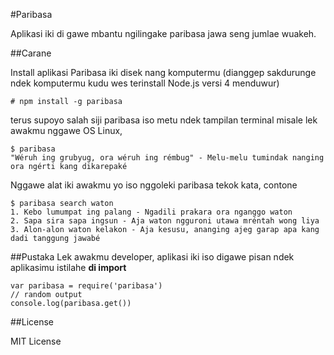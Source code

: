 #Paribasa

Aplikasi iki di gawe mbantu ngilingake paribasa jawa seng jumlae wuakeh.


##Carane

Install aplikasi Paribasa iki disek nang komputermu (dianggep sakdurunge ndek komputermu kudu wes terinstall Node.js versi 4 menduwur)

```
# npm install -g paribasa

```
terus supoyo salah siji paribasa iso metu ndek tampilan terminal misale lek awakmu nggawe OS Linux,

```
$ paribasa
"Wéruh ing grubyug, ora wéruh ing rémbug" - Melu-melu tumindak nanging ora ngérti kang dikarepaké

``` 

Nggawe alat iki awakmu yo iso nggoleki paribasa tekok kata, contone

```
$ paribasa search waton
1. Kebo lumumpat ing palang - Ngadili prakara ora nganggo waton
2. Sapa sira sapa ingsun - Aja waton ngguroni utawa mréntah wong liya
3. Alon-alon waton kelakon - Aja kesusu, ananging ajeg garap apa kang dadi tanggung jawabé

```
##Pustaka
Lek awakmu developer, aplikasi iki iso digawe pisan ndek aplikasimu istilahe **di import**

```
var paribasa = require('paribasa')
// random output
console.log(paribasa.get())
```

##License 

MIT License
